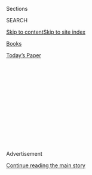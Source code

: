 <div id="app">

<div>

<div>

<div>

<div class="NYTAppHideMasthead css-1q2w90k e1suatyy0">

<div class="section css-ui9rw0 e1suatyy2">

<div class="css-eph4ug er09x8g0">

<div class="css-6n7j50">

</div>

<span class="css-1dv1kvn">Sections</span>

<div class="css-10488qs">

<span class="css-1dv1kvn">SEARCH</span>

</div>

[Skip to content](#site-content)[Skip to site
index](#site-index)

</div>

<div id="masthead-section-label" class="css-1wr3we4 eaxe0e00">

[Books](https://www.nytimes.com/section/books)

</div>

<div class="css-10698na e1huz5gh0">

</div>

</div>

<div id="masthead-bar-one" class="section hasLinks css-15hmgas e1csuq9d3">

<div class="css-uqyvli e1csuq9d0">

</div>

<div class="css-1uqjmks e1csuq9d1">

</div>

<div class="css-9e9ivx">

[](https://myaccount.nytimes.com/auth/login?response_type=cookie&client_id=vi)

</div>

<div class="css-1bvtpon e1csuq9d2">

[Today’s
Paper](https://www.nytimes.com/section/todayspaper)

</div>

</div>

</div>

</div>

<div data-aria-hidden="false">

<div id="site-content" data-role="main">

<div>

<div class="css-1aor85t" style="opacity:0.000000001;z-index:-1;visibility:hidden">

<div class="css-1hqnpie">

<div class="css-epjblv">

<span class="css-17xtcya">[Books](/section/books)</span><span class="css-x15j1o">|</span><span class="css-fwqvlz">Assaulted
at 15, a Writer Looks Back and Comes
Forward</span>

</div>

<div class="css-k008qs">

<div class="css-1iwv8en">

<span class="css-18z7m18"></span>

<div>

</div>

</div>

<span class="css-1n6z4y">https://nyti.ms/3eF6TlB</span>

<div class="css-1705lsu">

<div class="css-4xjgmj">

<div class="css-4skfbu" data-role="toolbar" data-aria-label="Social Media Share buttons, Save button, and Comments Panel with current comment count" data-testid="share-tools">

  - 
  - 
  - 
  - 
    
    <div class="css-6n7j50">
    
    </div>

  - 

</div>

</div>

</div>

</div>

</div>

</div>

<div id="NYT_TOP_BANNER_REGION" class="css-13pd83m">

</div>

<div id="top-wrapper" class="css-1sy8kpn">

<div id="top-slug" class="css-l9onyx">

Advertisement

</div>

[Continue reading the main
story](#after-top)

<div class="ad top-wrapper" style="text-align:center;height:100%;display:block;min-height:250px">

<div id="top" class="place-ad" data-position="top" data-size-key="top">

</div>

</div>

<div id="after-top">

</div>

</div>

<div>

<div id="sponsor-wrapper" class="css-1hyfx7x">

<div id="sponsor-slug" class="css-19vbshk">

Supported by

</div>

[Continue reading the main
story](#after-sponsor)

<div id="sponsor" class="ad sponsor-wrapper" style="text-align:center;height:100%;display:block">

</div>

<div id="after-sponsor">

</div>

</div>

<div class="css-186x18t">

</div>

<div class="css-1vkm6nb ehdk2mb0">

# Assaulted at 15, a Writer Looks Back and Comes Forward

</div>

“I’m done with shame,” says Lacy Crawford, the author of the memoir
“Notes on a Silencing.”

<div class="css-79elbk" data-testid="photoviewer-wrapper">

<div class="css-z3e15g" data-testid="photoviewer-wrapper-hidden">

</div>

<div class="css-1a48zt4 ehw59r15" data-testid="photoviewer-children">

![<span class="css-16f3y1r e13ogyst0" data-aria-hidden="true">“The way
the school silenced me and the way they came to their own conclusions
about what happened,” Lacy Crawford says, “that was breathtaking to me
and remains breathtaking to
me.”</span><span class="css-cnj6d5 e1z0qqy90" itemprop="copyrightHolder"><span class="css-1ly73wi e1tej78p0">Credit...</span><span><span>Rozette
Rago for The New York
Times</span></span></span>](https://static01.nyt.com/images/2020/06/27/books/27Crawford1/merlin_173789985_db4f264f-1163-4856-bbe1-e644995d5fb4-articleLarge.jpg?quality=75&auto=webp&disable=upscale)

</div>

</div>

<div class="css-18e8msd">

<div class="css-vp77d3 epjyd6m0">

<div class="css-hus3qt ey68jwv0" data-aria-hidden="true">

[![Sarah
Lyall](https://static01.nyt.com/images/2018/02/20/multimedia/author-sarah-lyall/author-sarah-lyall-thumbLarge.jpg
"Sarah Lyall")](https://www.nytimes.com/by/sarah-lyall)

</div>

<div class="css-1baulvz">

By [<span class="css-1baulvz last-byline" itemprop="name">Sarah
Lyall</span>](https://www.nytimes.com/by/sarah-lyall)

</div>

</div>

  - 
    
    <div class="css-ld3wwf e16638kd2">
    
    Published June 27, 2020Updated July 7,
    2020
    
    </div>

  - 
    
    <div class="css-4xjgmj">
    
    <div class="css-pvvomx" data-role="toolbar" data-aria-label="Social Media Share buttons, Save button, and Comments Panel with current comment count" data-testid="share-tools">
    
      - 
      - 
      - 
      - 
        
        <div class="css-6n7j50">
        
        </div>
    
      - 
    
    </div>
    
    </div>

</div>

</div>

<div class="section meteredContent css-1r7ky0e" name="articleBody" itemprop="articleBody">

<div class="css-1fanzo5 StoryBodyCompanionColumn">

<div class="css-53u6y8">

There are so many upsetting things about the assault Lacy Crawford
suffered in 1990, when she was 15 and a junior at St. Paul’s School in
New Hampshire, but one of the most upsetting is how commonplace she
believes it was.

“This may sound disingenuous, but I don’t think my assault is
particularly interesting,” she said in an interview earlier this month.
She speaks deliberately, calmly, as if observing her feelings at a
remove. “There are so many stories of abuse and assault. Mine is one of
just a dime a dozen.”

Crawford has had 30 years to grapple with what happened that day. But
her memoir, “Notes on a Silencing,” out next Tuesday from Little, Brown,
focuses much more on what came afterward. For her, St. Paul’s response
only compounded the attack, piling a second trauma on top of the first.

“The way they came to their own conclusions about what happened,”
Crawford, now 45, said by phone from Southern California, where she
lives with her husband and three sons, “that was breathtaking to me and
remains breathtaking to me.”

</div>

</div>

<div class="css-1fanzo5 StoryBodyCompanionColumn">

<div class="css-53u6y8">

She added: “The edge has not come off
that.”

<div class="css-79elbk" data-testid="photoviewer-wrapper">

<div class="css-z3e15g" data-testid="photoviewer-wrapper-hidden">

</div>

<div class="css-1a48zt4 ehw59r15" data-testid="photoviewer-children">

<div class="css-zgakxe erfvjey0">

<span class="css-1ly73wi e1tej78p0">Image</span>

<div class="css-zjzyr8">

<div data-testid="lazyimage-container" style="height:598.5552115583075px">

</div>

</div>

</div>

<span class="css-16f3y1r e13ogyst0" data-aria-hidden="true">Lacy
Crawford’s book “Notes on a Silencing” comes out on July 7.</span>

</div>

</div>

The details are horrible to repeat and horrible to read: how two senior
boys pinned Crawford down, grabbed her breasts, unzipped her jeans and
penetrated her with their fingers; how they jammed their penises deep
into her mouth; how they bragged about it afterward. The attack left her
feverish and with a chronically raw, bleeding throat that made talking
and eating painful, she writes. It turned out that she had been infected
with herpes.

The school’s story — at least the story officials told Crawford’s
devastated parents — was that the encounter was consensual, that their
daughter brought it on herself, that she was promiscuous and hardly a
victim. They never asked Lacy for her own account, she writes, and they
made it clear that unless she dropped the matter she would not be able
to return to school.

“Trust me,” one official told her father. “She’s not a good girl.”

As far as St. Paul’s was concerned, the issue was then closed. The boys
who attacked her weren’t accused of wrongdoing, and Crawford doesn’t
name them in her book. She returned to school, graduating in 1992, but
she felt like a ghost of a person, shrouded in private misery, rendered
voiceless even as her throat healed. Her friends drifted away; other
students whispered about her; someone threw things at her from a dorm
window as she walked by. She made herself “as silent and slender as I
could,” she writes. “I was diseased; I was disgraced; I was alone.”

[St.
Paul’s](https://www.nytimes.com/2018/05/03/us/stpauls-boarding-school-abuse.html),
like a number of other private boarding schools, including [Phillips
Academy](https://www.nytimes.com/2017/07/31/nyregion/second-phillips-andover-sex-abuse-report-includes-teacher-named-by-choate.html),
[Choate Rosemary
Hall](https://www.nytimes.com/2017/04/13/nyregion/sexual-abuse-choate-connecticut-school.html),
[Phillips Exeter
Academy](https://www.nytimes.com/2016/04/18/us/prep-schools-wrestle-with-sex-abuse-accusations-against-teachers.html),
the [Hotchkiss
School](https://www.nytimes.com/2018/08/17/nyregion/hotchkiss-school-sexual-misconduct.html)
and [St. George’s
School](https://www.nytimes.com/2016/01/06/us/40-alumni-assert-sexual-abuse-at-a-rhode-island-prep-school.html),
has in recent years had to face up to and answer for decades of sexual
abuse and misconduct. In 2017, a report commissioned by St. Paul’s found
substantiated abuse reports by faculty members of students [stretching
back as far
as 1948](https://www.nytimes.com/2017/05/22/us/st-pauls-school-acknowledges-decades-of-sexual-misconduct.html).

</div>

</div>

<div class="css-1fanzo5 StoryBodyCompanionColumn">

<div class="css-53u6y8">

In 2018, the school reached a settlement with the New Hampshire attorney
general that put the institution under the state’s oversight for five
years — and installed a compliance officer on campus — to ensure that it
followed basic protocols about protecting students and investigating
complaints. Crawford was interviewed as part of the attorney general’s
investigation. A spokesman for the attorney general’s office said her
participation had helped provide the basis for “what we continue to
believe is an unprecedented settlement with the school.”

Kathy Giles, who last year became St. Paul’s rector, as the principal is
called, said in an interview that the school did not dispute Crawford’s
account.

“We respect Lacy’s courage and we admire her voice,” Giles said.
“There’s a truth to her experience that’s powerful and important.”

The school is committed to doing better by its students, she added. “Who
would want that experience for anyone — for Lacy, for her family, for
her friends?” she said. “If there’s anything we’ve learned, it’s that we
have to receive the stories and respect the experience and then take
what steps we need to address the hurt and pain.”

*\[* [*Read our review of “Notes on a
Silencing.”*](https://www.nytimes.com/2020/07/07/books/review/notes-on-a-silencing-lacy-crawford.html)
*\]*

After Giles read an advance copy of the book, she requested a meeting
with Crawford. The two had lunch in California last winter.

“She apologized six different ways to Wednesday,” Crawford said. “I said
thank you, and I thought that that and my Starbucks card could get me a
latte. But so far, the quality of our discourse makes me hopeful.”

For years, Crawford kept her story private. She went to Princeton,
volunteered as a rape crisis counselor, wrote her master’s thesis on the
use of rape testimony in legal cases, and worked as a high school
teacher and environmental campaigner, among other jobs. Before “Notes on
a Silencing,” she wrote “Early Decision,” a satirical novel about the
college admissions process based on her work as a private admissions
counselor.

</div>

</div>

<div class="css-1fanzo5 StoryBodyCompanionColumn">

<div class="css-53u6y8">

She never planned to write a book about her attack. It was only after
she learned about Chessy Prout, a St. Paul’s student who was sexually
assaulted in 2014, when she was 15, and who waived her anonymity to
[discuss the case
publicly](https://www.nytimes.com/2016/08/31/us/chessy-prout-sexual-assault-victim-of-owen-labrie-at-new-hampshire-school-speaks-out.html),
that Crawford began to think afresh about telling her story. (Owen
Labrie, the St. Paul’s student convicted of Prout’s assault, [served six
months in
jail](https://www.nytimes.com/2019/07/05/us/rich-privilege-courts.html).)

Crawford started writing her book in the fall of 2017, working while her
three young sons were at school, and on weekends, when her husband took
them on daylong outings. By March 2018, she had most of a first draft.

“The thing about assault is that it devastates so many people,” she
said. “Not just the victim, but also the people who are told and who
share the pain; and the people who are told and don’t know how to
respond; and the people who aren’t told but feel that something really
bad has entered the room but can’t put it into words.”

Therapy, a loving marriage, raising her children and writing the book
all helped Crawford come through to the other side of her experience —
to redress the balance of power between herself and the boys who
assaulted her, between herself and the school that betrayed her. The
thing about a book is that you get to have the last word.

“I felt utterly exposed and shamed,” she said of her younger self. “It
was a very small community, and it was all I had at that age. But for me
now, I’m not going to hold on to it any more. I’m done with shame.”

*Follow New York Times Books on*
[*Facebook*](https://www.facebook.com/nytbooks/)*,*
[*Twitter*](https://twitter.com/nytimesbooks) *and*
[*Instagram*](https://www.instagram.com/nytbooks/)*, sign up for* [*our
newsletter*](https://www.nytimes.com/newsletters/books-review) *or*
[*our literary
calendar*](https://www.nytimes.com/interactive/2017/books/books-calendar.html)*.
And listen to us on the* [*Book Review
podcast*](https://www.nytimes.com/column/book-review-podcast)*.*

</div>

</div>

</div>

<div>

</div>

<div>

</div>

<div>

</div>

<div>

<div id="bottom-wrapper" class="css-1ede5it">

<div id="bottom-slug" class="css-l9onyx">

Advertisement

</div>

[Continue reading the main
story](#after-bottom)

<div id="bottom" class="ad bottom-wrapper" style="text-align:center;height:100%;display:block;min-height:90px">

</div>

<div id="after-bottom">

</div>

</div>

</div>

</div>

</div>

## Site Index

<div>

</div>

## Site Information Navigation

  - [© <span>2020</span> <span>The New York Times
    Company</span>](https://help.nytimes.com/hc/en-us/articles/115014792127-Copyright-notice)

<!-- end list -->

  - [NYTCo](https://www.nytco.com/)
  - [Contact
    Us](https://help.nytimes.com/hc/en-us/articles/115015385887-Contact-Us)
  - [Work with us](https://www.nytco.com/careers/)
  - [Advertise](https://nytmediakit.com/)
  - [T Brand Studio](http://www.tbrandstudio.com/)
  - [Your Ad
    Choices](https://www.nytimes.com/privacy/cookie-policy#how-do-i-manage-trackers)
  - [Privacy](https://www.nytimes.com/privacy)
  - [Terms of
    Service](https://help.nytimes.com/hc/en-us/articles/115014893428-Terms-of-service)
  - [Terms of
    Sale](https://help.nytimes.com/hc/en-us/articles/115014893968-Terms-of-sale)
  - [Site
    Map](https://spiderbites.nytimes.com)
  - [Help](https://help.nytimes.com/hc/en-us)
  - [Subscriptions](https://www.nytimes.com/subscription?campaignId=37WXW)

</div>

</div>

</div>

</div>
